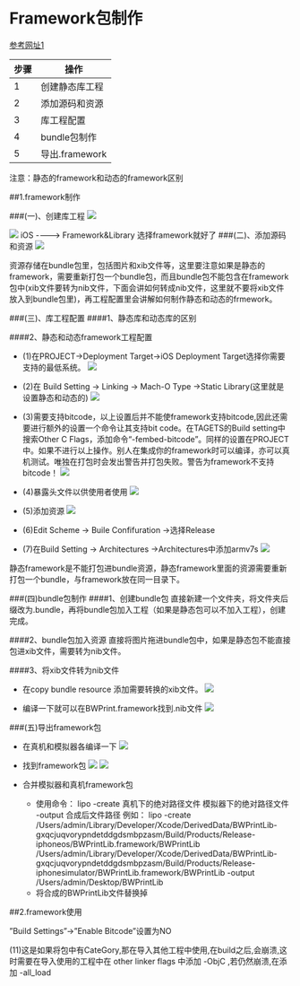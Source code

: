 
# Framework包制作

[参考网址1](http://www.jianshu.com/p/f42a33f5eb61)

|步骤| 操作 |
|--| -- |
| 1| 创建静态库工程 |
| 2| 添加源码和资源 |
| 3| 库工程配置|
| 4| bundle包制作|
| 5| 导出.framework |


注意：静态的framework和动态的framework区别



##1.framework制作

###(一)、创建库工程
![](/assets/Framework/framework制作1.png)

![](/assets/Framework/framework制作2.png)
iOS ----> Framework&Library 选择framework就好了
###(二)、添加源码和资源
![](/assets/Framework/framework制作3.png)

资源存储在bundle包里，包括图片和xib文件等，这里要注意如果是静态的framework，需要重新打包一个bundle包，而且bundle包不能包含在framework包中(xib文件要转为nib文件，下面会讲如何转成nib文件，这里就不要将xib文件放入到bundle包里)，再工程配置里会讲解如何制作静态和动态的frmework。

###(三)、库工程配置
####1、静态库和动态库的区别


####2、静态和动态framework工程配置
* (1)在PROJECT->Deployment Target->iOS Deployment Target选择你需要支持的最低系统。
![](/assets/Framework/framework制作4.png)

* (2)在 Build Setting -> Linking -> Mach-O Type ->Static Library(这里就是设置静态和动态的)
![](/assets/Framework/framework制作5.png)

* (3)需要支持bitcode，以上设置后并不能使framework支持bitcode,因此还需要进行额外的设置一个命令让其支持bit code。在TAGETS的Build setting中搜索Other C Flags，添加命令“-fembed-bitcode”。同样的设置在PROJECT中。如果不进行以上操作。别人在集成你的framework时可以编译，亦可以真机测试。唯独在打包时会发出警告并打包失败。警告为framework不支持bitcode！
![](/assets/Framework/framework制作6.png)

* (4)暴露头文件以供使用者使用
![](/assets/Framework/framework制作7.png)

* (5)添加资源
![](/assets/Framework/framework制作8.png)

* (6)Edit Scheme -> Buile Confifuration ->选择Release

* (7)在Build Setting -> Architectures ->Architectures中添加armv7s
![](/assets/Framework/framework制作13.png)

静态framework是不能打包进bundle资源，静态framework里面的资源需要重新打包一个bundle，与framework放在同一目录下。

###(四)bundle包制作
####1、创建bundle包
直接新建一个文件夹，将文件夹后缀改为.bundle，再将bundle包加入工程（如果是静态包可以不加入工程），创建完成。

####2、bundle包加入资源
直接将图片拖进bundle包中，如果是静态包不能直接包进xib文件，需要转为nib文件。

####3、将xib文件转为nib文件
* 在copy bundle resource 添加需要转换的xib文件。
![](./images/framework/framework制作9.png)

* 编译一下就可以在BWPrint.framework找到.nib文件
![](/assets/Framework/framework制作10.png)


###(五)导出framework包
* 在真机和模拟器各编译一下
![](/assets/Framework/framework制作11.png)

* 找到framework包
![](/assets/Framework/framework制作12.png)
![](/assets/Framework/framework制作11.png)

* 合并模拟器和真机framework包
    * 使用命令：
lipo -create 真机下的绝对路径文件 模拟器下的绝对路径文件 -output 合成后文件路径
例如：
lipo -create /Users/admin/Library/Developer/Xcode/DerivedData/BWPrintLib-gxqcjuqvorypndetddgdsmbpzasm/Build/Products/Release-iphoneos/BWPrintLib.framework/BWPrintLib /Users/admin/Library/Developer/Xcode/DerivedData/BWPrintLib-gxqcjuqvorypndetddgdsmbpzasm/Build/Products/Release-iphonesimulator/BWPrintLib.framework/BWPrintLib -output /Users/admin/Desktop/BWPrintLib
    * 将合成的BWPrintLib文件替换掉

##2.framework使用


”Build Settings”->”Enable Bitcode”设置为NO


(11)这是如果将包中有CateGory,那在导入其他工程中使用,在build之后,会崩溃,这时需要在导入使用的工程中在 other linker flags 中添加 -ObjC ,若仍然崩溃,在添加 -all_load


